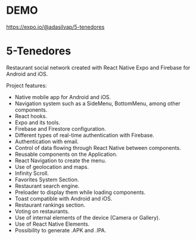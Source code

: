 # DEMO
https://expo.io/@adasilvap/5-tenedores

# 5-Tenedores
Restaurant social network created with React Native Expo and Firebase for Android and iOS.

Project features:
- Native mobile app for Android and iOS.
- Navigation system such as a SideMenu, BottomMenu, among other components.
- React hooks.
- Expo and its tools.
- Firebase and Firestore configuration.
- Different types of real-time authentication with Firebase.
- Authentication with email.
- Control of data flowing through React Native between components.
- Reusable components on the Application.
- React Navigation to create the menu.
- Use of geolocation and maps.
- Infinity Scroll.
- Favorites System Section.
- Restaurant search engine.
- Preloader to display them while loading components.
- Toast compatible with Android and iOS.
- Restaurant rankings section.
- Voting on restaurants.
- Use of internal elements of the device (Camera or Gallery).
- Use of React Native Elements.
- Possibility to generate .APK and .IPA.
